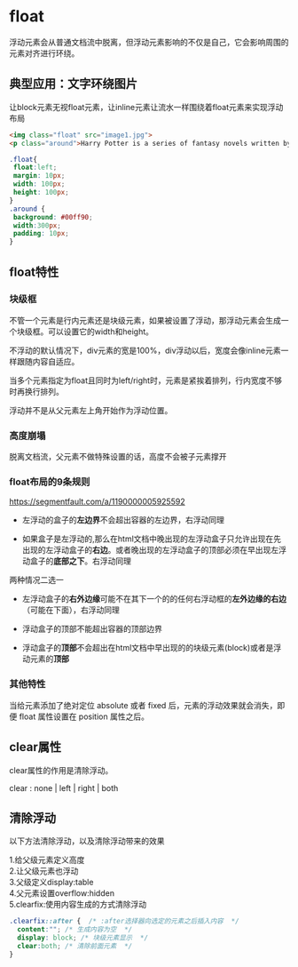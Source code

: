 # float

浮动元素会从普通文档流中脱离，但浮动元素影响的不仅是自己，它会影响周围的元素对齐进行环绕。

## 典型应用：文字环绕图片

让block元素无视float元素，让inline元素让流水一样围绕着float元素来实现浮动布局

```html
<img class="float" src="image1.jpg">
<p class="around">Harry Potter is a series of fantasy novels written by British author J. K. Rowling. The novels chronicle the life of a young wizard, Harry Potter, and his friends Hermione Granger and Ron Weasley, all of whom are students at Hogwarts School of Witchcraft and Wizardry. </p>
```

```css
.float{
 float:left;
 margin: 10px;
 width: 100px;
 height: 100px;
}
.around {
 background: #00ff90;
 width:300px;
 padding: 10px;
}
```

## float特性

### 块级框

不管一个元素是行内元素还是块级元素，如果被设置了浮动，那浮动元素会生成一个块级框。可以设置它的width和height。

不浮动的默认情况下，div元素的宽是100%，div浮动以后，宽度会像inline元素一样跟随内容自适应。

当多个元素指定为float且同时为left/right时，元素是紧挨着排列，行内宽度不够时再换行排列。

浮动并不是从父元素左上角开始作为浮动位置。

### 高度崩塌

脱离文档流，父元素不做特殊设置的话，高度不会被子元素撑开

### float布局的9条规则

<https://segmentfault.com/a/1190000005925592>

- 左浮动的盒子的**左边界**不会超出容器的左边界，右浮动同理

- 如果盒子是左浮动的,那么在html文档中晚出现的左浮动盒子只允许出现在先出现的左浮动盒子的**右边**。或者晚出现的左浮动盒子的顶部必须在早出现左浮动盒子的**底部之下**。右浮动同理

两种情况二选一

- 左浮动盒子的**右外边缘**可能不在其下一个的的任何右浮动框的**左外边缘的右边**（可能在下面），右浮动同理

- 浮动盒子的顶部不能超出容器的顶部边界

- 浮动盒子的**顶部**不会超出在html文档中早出现的的块级元素(block)或者是浮动元素的**顶部**

### 其他特性

当给元素添加了绝对定位 absolute 或者 fixed 后，元素的浮动效果就会消失，即便 float 属性设置在 position 属性之后。

## clear属性

clear属性的作用是清除浮动。

clear : none | left | right | both

## 清除浮动

以下方法清除浮动，以及清除浮动带来的效果

1.给父级元素定义高度  
2.让父级元素也浮动  
3.父级定义display:table  
4.父元素设置overflow:hidden  
5.clearfix:使用内容生成的方式清除浮动  

```css
.clearfix::after {  /* :after选择器向选定的元素之后插入内容  */
  content:""; /* 生成内容为空  */
  display: block; /* 块级元素显示  */
  clear:both; /* 清除前面元素  */
}
```

